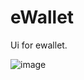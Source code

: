 # eWallet
Ui for ewallet.

![image](https://github.com/bibashkoirala/eWallet/assets/63705122/54ba9e41-83dd-489f-af48-3c79624655e7)
